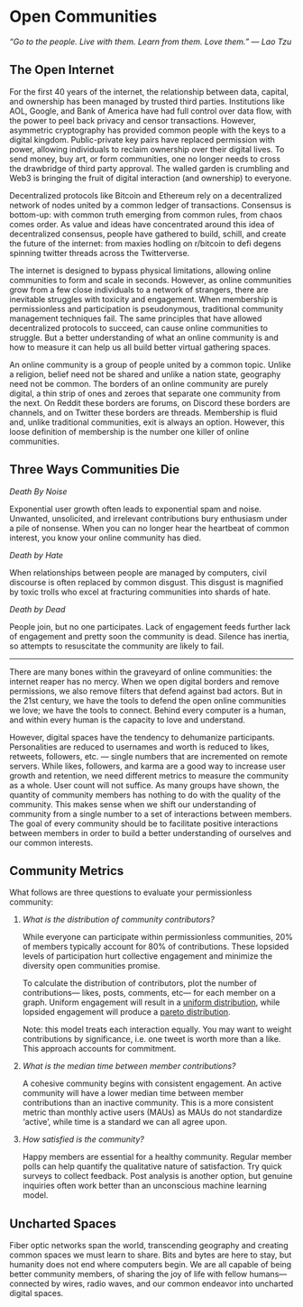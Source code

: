 # Open Communities

_“Go to the people. Live with them. Learn from them. Love them.” — Lao Tzu_

## The Open Internet

For the first 40 years of the internet, the relationship between data, capital, and ownership has been managed by trusted third parties. Institutions like AOL, Google, and Bank of America have had full control over data flow, with the power to peel back privacy and censor transactions. However, asymmetric cryptography has provided common people with the keys to a digital kingdom. Public-private key pairs have replaced permission with power, allowing individuals to reclaim ownership over their digital lives. To send money, buy art, or form communities, one no longer needs to cross the drawbridge of third party approval. The walled garden is crumbling and Web3 is bringing the fruit of digital interaction (and ownership) to everyone. 

Decentralized protocols like Bitcoin and Ethereum rely on a decentralized network of nodes united by a common ledger of transactions. Consensus is bottom-up: with common truth emerging from common rules, from chaos comes order. As value and ideas have concentrated around this idea of decentralized consensus, people have gathered to build, schill, and create the future of the internet: from maxies hodling on r/bitcoin to defi degens spinning twitter threads across the Twitterverse. 

The internet is designed to bypass physical limitations, allowing online communities to form and scale in seconds. However, as online communities grow from a few close individuals to a network of strangers, there are inevitable struggles with toxicity and engagement. When membership is permissionless and participation is pseudonymous, traditional community management techniques fail. The same principles that have allowed decentralized protocols to succeed, can cause online communities to struggle. But a better understanding of what an online community is and how to measure it can help us all build better virtual gathering spaces.

An online community is a group of people united by a common topic. Unlike a religion, belief need not be shared and unlike a nation state, geography need not be common. The borders of an online community are purely digital, a thin strip of ones and zeroes that separate one community from the next. On Reddit these borders are forums, on Discord these borders are channels, and on Twitter these borders are threads. Membership is fluid and, unlike traditional communities, exit is always an option. However, this loose definition of membership is the number one killer of online communities. 

## Three Ways Communities Die

_Death By Noise_

Exponential user growth often leads to exponential spam and noise. Unwanted, unsolicited, and irrelevant contributions bury enthusiasm under a pile of nonsense. When you can no longer hear the heartbeat of common interest, you know your online community has died.

_Death by Hate_

When relationships between people are managed by computers, civil discourse is often replaced by common disgust. This disgust is magnified by toxic trolls who excel at fracturing communities into shards of hate. 

_Death by Dead_

People join, but no one participates. Lack of engagement feeds further lack of engagement and pretty soon the community is dead. Silence has inertia, so attempts to resuscitate the community are likely to fail.

***

There are many bones within the graveyard of online communities: the internet reaper has no mercy. When we open digital borders and remove permissions, we also remove filters that defend against bad actors. But in the 21st century, we have the tools to defend the open online communities we love; we have the tools to connect. Behind every computer is a human, and within every human is the capacity to love and understand.

However, digital spaces have the tendency to dehumanize participants. Personalities are reduced to usernames and worth is reduced to likes, retweets, followers, etc. — single numbers that are incremented on remote servers. While likes, followers, and karma are a good way to increase user growth and retention, we need different metrics to measure the community as a whole. User count will not suffice. As many groups have shown, the quantity of community members has nothing to do with the quality of the community. This makes sense when we shift our understanding of community from a single number to a set of interactions between members. The goal of every community should be to facilitate positive interactions between members in order to build a better understanding of ourselves and our common interests. 

## Community Metrics

What follows are three questions to evaluate your permissionless community:



1. _What is the distribution of community contributors?_

    While everyone  can participate within permissionless communities, 20% of members typically account for 80% of contributions. These lopsided levels of participation hurt collective engagement and minimize the diversity open communities promise. 


    To calculate the distribution of contributors, plot the number of contributions— likes, posts, comments, etc— for each member on a graph. Uniform engagement will result in a [uniform distribution](https://en.wikipedia.org/wiki/Continuous_uniform_distribution), while lopsided engagement will produce a [pareto distribution](https://en.wikipedia.org/wiki/Pareto_distribution). 


    Note: this model treats each interaction equally. You may want to weight contributions by significance, i.e. one tweet is worth more than a like. This approach accounts for commitment.

2. _What is the median time between member contributions?_

    A cohesive community begins with consistent engagement. An active community will have a lower median time between member contributions than an inactive community. This is a more consistent metric than monthly active users (MAUs) as MAUs do not standardize ‘active’, while time is a standard we can all agree upon.

3. _How satisfied is the community?_

    Happy members are essential for a healthy community. Regular member polls can help quantify the qualitative nature of satisfaction. Try quick surveys to collect feedback. Post analysis is another option, but genuine inquiries often work better than an unconscious machine learning model. 

## Uncharted Spaces

Fiber optic networks span the world, transcending geography and creating common spaces we must learn to share. Bits and bytes are here to stay, but humanity does not end where computers begin. We are all capable of being better community members, of sharing the joy of life with fellow humans— connected by wires, radio waves, and our common endeavor into uncharted digital spaces. 
